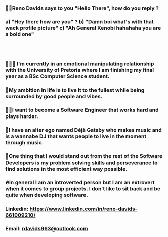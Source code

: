 ### 👋🏼Reno Davids says to you "Hello There", how do you reply ?
### a) "Hey there how are you" ? b) "Damn boi what's with that wack profile picture" c) "Ah General Kenobi hahahaha you are a bold one"
<br> </br>
### 👨🏻‍🎓 I'm currently in an emotional manipulating relationship with the University of Pretoria where I am finishing my final year as a BSc Computer Science student.
### 👾My ambition in life is to live it to the fullest while being surrounded by good people and vibes.
### 🕺🏻I want to become a Software Engineer that works hard and plays harder.
### 🐲I have an alter ego named Déjà Gatsby who makes music and is a wannabe DJ that wants people to live in the moment through music. 
### 🧠One thing that I would stand out from the rest of the Software Developers is my problem solving skills and perseverance to find solutions in the most efficient way possible.
### 🔥In general I am an introverted person but I am an extrovert when it comes to group projects. I don't like to sit back and be quite when developing software.
### Linkedin: https://www.linkedin.com/in/reno-davids-661009210/
### Email: rdavids963@outlook.com

<!--
**Dreddy97/Dreddy97** is a ✨ _special_ ✨ repository because its `README.md` (this file) appears on your GitHub profile.

Here are some ideas to get you started:

- 🔭 I’m currently working on ...
- 🌱 I’m currently learning ...
- 👯 I’m looking to collaborate on ...
- 🤔 I’m looking for help with ...
- 💬 Ask me about ...
- 📫 How to reach me: ...
- 😄 Pronouns: ...
- ⚡ Fun fact: ...
-->
